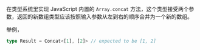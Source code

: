
在类型系统里实现 JavaScript 内置的 `Array.concat` 方法，这个类型接受两个参数，返回的新数组类型应该按照输入参数从左到右的顺序合并为一个新的数组。

举例，

```ts
type Result = Concat<[1], [2]> // expected to be [1, 2]
```

